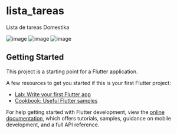 # lista_tareas
Lista de tareas Domestika

![image](https://github.com/Sabribonada/tasks_list/assets/105463439/fbb6d1c2-1319-4c1f-ad1d-08a74b0a9d4a) ![image](https://github.com/Sabribonada/tasks_list/assets/105463439/2bf678ac-7799-46c4-8c93-65541ab8ddfd) ![image](https://github.com/Sabribonada/tasks_list/assets/105463439/425b1e43-1d4f-4d6d-8393-5917d75366e0)


## Getting Started

This project is a starting point for a Flutter application.

A few resources to get you started if this is your first Flutter project:

- [Lab: Write your first Flutter app](https://docs.flutter.dev/get-started/codelab)
- [Cookbook: Useful Flutter samples](https://docs.flutter.dev/cookbook)

For help getting started with Flutter development, view the
[online documentation](https://docs.flutter.dev/), which offers tutorials,
samples, guidance on mobile development, and a full API reference.
